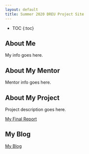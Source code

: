 ```yaml
---
layout: default
title: Summer 2020 DREU Project Site
---
```


* TOC
{:toc}

## About Me

My info goes here.

## About My Mentor

Mentor info goes here.

## About My Project

Project description goes here.

[My Final Report](/files/finalreport.pdf)

## My Blog

[My Blog](blog.html)
